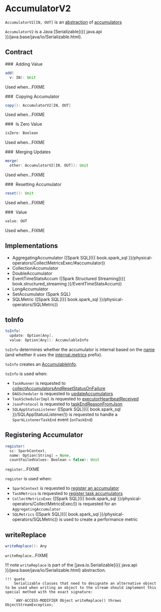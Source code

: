 # AccumulatorV2

`AccumulatorV2[IN, OUT]` is an [abstraction](#contract) of [accumulators](#implementations)

`AccumulatorV2` is a Java [Serializable]({{ java.api }}/java.base/java/io/Serializable.html).

## Contract

### <span id="add"> Adding Value

```scala
add(
  v: IN): Unit
```

Used when...FIXME

### <span id="copy"> Copying Accumulator

```scala
copy(): AccumulatorV2[IN, OUT]
```

Used when...FIXME

### <span id="isZero"> Is Zero Value

```scala
isZero: Boolean
```

Used when...FIXME

### <span id="merge"> Merging Updates

```scala
merge(
  other: AccumulatorV2[IN, OUT]): Unit
```

Used when...FIXME

### <span id="reset"> Resetting Accumulator

```scala
reset(): Unit
```

Used when...FIXME

### <span id="value"> Value

```scala
value: OUT
```

Used when...FIXME

## Implementations

* AggregatingAccumulator ([Spark SQL]({{ book.spark_sql }}/physical-operators/CollectMetricsExec/#accumulator))
* CollectionAccumulator
* DoubleAccumulator
* EventTimeStatsAccum ([Spark Structured Streaming]({{ book.structured_streaming }}/EventTimeStatsAccum))
* LongAccumulator
* SetAccumulator (Spark SQL)
* SQLMetric ([Spark SQL]({{ book.spark_sql }}/physical-operators/SQLMetric))

## <span id="toInfo"> toInfo

```scala
toInfo(
  update: Option[Any],
  value: Option[Any]): AccumulableInfo
```

`toInfo` determines whether the accumulator is internal based on the [name](#name) (and whether it uses the [internal.metrics](InternalAccumulator.md#METRICS_PREFIX) prefix).

`toInfo` creates an [AccumulableInfo](index.md#AccumulableInfo).

`toInfo` is used when:

* `TaskRunner` is requested to [collectAccumulatorsAndResetStatusOnFailure](../executor/TaskRunner.md#collectAccumulatorsAndResetStatusOnFailure)
* `DAGScheduler` is requested to [updateAccumulators](../scheduler/DAGScheduler.md#updateAccumulators)
* `TaskSchedulerImpl` is requested to [executorHeartbeatReceived](../scheduler/TaskSchedulerImpl.md#executorHeartbeatReceived)
* `JsonProtocol` is requested to [taskEndReasonFromJson](../history-server/JsonProtocol.md#taskEndReasonFromJson)
* `SQLAppStatusListener` ([Spark SQL]({{ book.spark_sql }}/SQLAppStatusListener/)) is requested to handle a `SparkListenerTaskEnd` event (`onTaskEnd`)

## <span id="register"> Registering Accumulator

```scala
register(
  sc: SparkContext,
  name: Option[String] = None,
  countFailedValues: Boolean = false): Unit
```

`register`...FIXME

`register` is used when:

* `SparkContext` is requested to [register an accumulator](../SparkContext.md#register)
* `TaskMetrics` is requested to [register task accumulators](../executor/TaskMetrics.md#register)
* `CollectMetricsExec` ([Spark SQL]({{ book.spark_sql }}/physical-operators/CollectMetricsExec/)) is requested for an `AggregatingAccumulator`
* `SQLMetrics` ([Spark SQL]({{ book.spark_sql }}/physical-operators/SQLMetric)) is used to create a performance metric

## <span id="writeReplace"> writeReplace

```scala
writeReplace(): Any
```

`writeReplace`...FIXME

!!! note
    `writeReplace` is part of the [java.io.Serializable]({{ java.api }}/java.base/java/io/Serializable.html) abstraction.
    
    !!! quote
        Serializable classes that need to designate an alternative object to be used when writing an object to the stream should implement this special method with the exact signature:

        `ANY-ACCESS-MODIFIER Object writeReplace() throws ObjectStreamException;`
